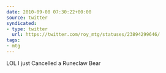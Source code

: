 ```yaml
---
date: 2010-09-08 07:30:22+00:00
source: twitter
syndicated:
- type: twitter
  url: https://twitter.com/roy_mtg/statuses/23894299646/
tags:
- mtg
---
```


LOL I just Cancelled a Runeclaw Bear